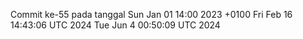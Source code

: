 Commit ke-55 pada tanggal Sun Jan 01 14:00 2023 +0100
Fri Feb 16 14:43:06 UTC 2024
Tue Jun  4 00:50:09 UTC 2024
